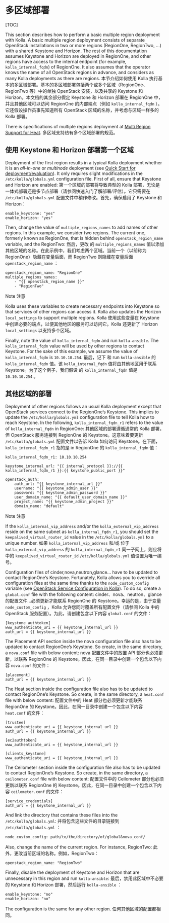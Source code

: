 # 多区域部署

[TOC]

This section describes how to perform a basic multiple region deployment with Kolla. A basic multiple region deployment consists of separate OpenStack installations in two or more regions (RegionOne, RegionTwo, …) with a shared Keystone and Horizon. The rest of this documentation assumes Keystone and Horizon are deployed in RegionOne, and other regions have access to the internal endpoint (for example, `kolla_internal_fqdn`) of RegionOne. It also assumes that the operator knows the name of all OpenStack regions in advance, and considers as many Kolla deployments as there are regions.
本节介绍如何使用 Kolla 执行基本的多区域部署。基本的多区域部署包括两个或多个区域（RegionOne、RegionTwo 等）中的单独 OpenStack 安装，以及共享的 Keystone 和 Horizon。本文档的其余部分假定 Keystone 和 Horizon 部署在 RegionOne 中，并且其他区域可以访问 RegionOne 的内部端点（例如 `kolla_internal_fqdn` ）。它还假设操作员事先知道所有 OpenStack 区域的名称，并考虑与区域一样多的 Kolla 部署。

There is specifications of multiple regions deployment at [Multi Region Support for Heat](https://wiki.openstack.org/wiki/Heat/Blueprints/Multi_Region_Support_for_Heat).
多区域支持热有多个区域部署的规范。

## 使用 Keystone 和 Horizon 部署第一个区域

Deployment of the first region results in a typical Kolla deployment whether it is an *all-in-one* or *multinode* deployment (see [Quick Start for deployment/evaluation](https://docs.openstack.org/kolla-ansible/latest/user/quickstart.html)). It only requires slight modifications in the `/etc/kolla/globals.yml` configuration file. First of all, ensure that Keystone and Horizon are enabled:
第一个区域的部署将导致典型的 Kolla 部署，无论是一体式部署还是多节点部署（请参阅快速入门了解部署/评估）。它只需要在 `/etc/kolla/globals.yml` 配置文件中稍作修改。首先，确保启用了 Keystone 和 Horizon：

```
enable_keystone: "yes"
enable_horizon: "yes"
```

Then, change the value of `multiple_regions_names` to add names of other regions. In this example, we consider two regions. The current one, formerly known as RegionOne, that is hidden behind `openstack_region_name` variable, and the RegionTwo:
然后，更改 的 `multiple_regions_names` 值以添加其他区域的名称。在此示例中，我们考虑两个区域。当前一个（以前称为 RegionOne）隐藏在变量后面，而 RegionTwo 则隐藏在变量后面 `openstack_region_name` ：

```
openstack_region_name: "RegionOne"
multiple_regions_names:
    - "{{ openstack_region_name }}"
    - "RegionTwo"
```



 

Note 注意



Kolla uses these variables to create necessary endpoints into Keystone so that services of other regions can access it. Kolla also updates the Horizon `local_settings` to support multiple regions.
Kolla 使用这些变量在 Keystone 中创建必要的端点，以便其他地区的服务可以访问它。Kolla 还更新了 Horizon `local_settings` 以支持多个区域。

Finally, note the value of `kolla_internal_fqdn` and run `kolla-ansible`. The `kolla_internal_fqdn` value will be used by other regions to contact Keystone. For the sake of this example, we assume the value of `kolla_internal_fqdn` is `10.10.10.254`.
最后，记下 和 run `kolla-ansible` 的 `kolla_internal_fqdn` 值。该 `kolla_internal_fqdn` 值将由其他地区用于联系 Keystone。为了这个例子，我们假设 的 `kolla_internal_fqdn` 值是 `10.10.10.254` 。

## 其他区域的部署

Deployment of other regions follows an usual Kolla deployment except that OpenStack services connect to the RegionOne’s Keystone. This implies to update the `/etc/kolla/globals.yml` configuration file to tell Kolla how to reach Keystone. In the following, `kolla_internal_fqdn_r1` refers to the value of `kolla_internal_fqdn` in RegionOne:
其他区域的部署遵循通常的 Kolla 部署，但 OpenStack 服务连接到 RegionOne 的 Keystone。这意味着要更新 `/etc/kolla/globals.yml` 配置文件以告诉 Kolla 如何访问 Keystone。在下面， `kolla_internal_fqdn_r1` 指的是 in RegionOne 的 `kolla_internal_fqdn` 值：

```
kolla_internal_fqdn_r1: 10.10.10.254

keystone_internal_url: "{{ internal_protocol }}://{{ kolla_internal_fqdn_r1 }}:{{ keystone_public_port }}"

openstack_auth:
    auth_url: "{{ keystone_internal_url }}"
    username: "{{ keystone_admin_user }}"
    password: "{{ keystone_admin_password }}"
    user_domain_name: "{{ default_user_domain_name }}"
    project_name: "{{ keystone_admin_project }}"
    domain_name: "default"
```



 

Note 注意



If the `kolla_internal_vip_address` and/or the `kolla_external_vip_address` reside on the same subnet as `kolla_internal_fqdn_r1`, you should set the `keepalived_virtual_router_id` value in the `/etc/kolla/globals.yml` to a unique number.
如果 `kolla_internal_vip_address` 和/或 位于 `kolla_external_vip_address` 的 `kolla_internal_fqdn_r1` 同一子网上，则应将 中的 `keepalived_virtual_router_id`  `/etc/kolla/globals.yml` 值设置为唯一编号。

Configuration files of cinder,nova,neutron,glance… have to be updated to contact RegionOne’s Keystone. Fortunately, Kolla allows you to override all configuration files at the same time thanks to the `node_custom_config` variable (see [OpenStack Service Configuration in Kolla](https://docs.openstack.org/kolla-ansible/latest/admin/advanced-configuration.html#service-config)). To do so, create a `global.conf` file with the following content:
cinder、nova、neutron、glance 的配置文件...必须更新才能联系 RegionOne 的 Keystone。幸运的是，由于变量 `node_custom_config` ，Kolla 允许您同时覆盖所有配置文件（请参阅 Kolla 中的 OpenStack 服务配置）。为此，请创建包含以下内容 `global.conf` 的文件：

```
[keystone_authtoken]
www_authenticate_uri = {{ keystone_internal_url }}
auth_url = {{ keystone_internal_url }}
```

The Placement API section inside the nova configuration file also has to be updated to contact RegionOne’s Keystone. So create, in the same directory, a `nova.conf` file with below content:
nova 配置文件中的放置 API 部分也必须更新，以联系 RegionOne 的 Keystone。因此，在同一目录中创建一个包含以下内容 `nova.conf` 的文件：

```
[placement]
auth_url = {{ keystone_internal_url }}
```

The Heat section inside the configuration file also has to be updated to contact RegionOne’s Keystone. So create, in the same directory, a `heat.conf` file with below content:
配置文件中的 Heat 部分也必须更新才能联系 RegionOne 的 Keystone。因此，在同一目录中创建一个包含以下内容 `heat.conf` 的文件：

```
[trustee]
www_authenticate_uri = {{ keystone_internal_url }}
auth_url = {{ keystone_internal_url }}

[ec2authtoken]
www_authenticate_uri = {{ keystone_internal_url }}

[clients_keystone]
www_authenticate_uri = {{ keystone_internal_url }}
```

The Ceilometer section inside the configuration file also has to be updated to contact RegionOne’s Keystone. So create, in the same directory, a `ceilometer.conf` file with below content:
配置文件中的 Ceilometer 部分也必须更新以联系 RegionOne 的 Keystone。因此，在同一目录中创建一个包含以下内容 `ceilometer.conf` 的文件：

```
[service_credentials]
auth_url = {{ keystone_internal_url }}
```

And link the directory that contains these files into the `/etc/kolla/globals.yml`:
并将包含这些文件的目录链接到 `/etc/kolla/globals.yml` ：

```
node_custom_config: path/to/the/directory/of/global&nova_conf/
```

Also, change the name of the current region. For instance, RegionTwo:
此外，更改当前区域的名称。例如，RegionTwo：

```
openstack_region_name: "RegionTwo"
```

Finally, disable the deployment of Keystone and Horizon that are unnecessary in this region and run `kolla-ansible`:
最后，禁用此区域中不必要的 Keystone 和 Horizon 部署，然后运行 `kolla-ansible` ：

```
enable_keystone: "no"
enable_horizon: "no"
```

The configuration is the same for any other region.
任何其他区域的配置都相同。